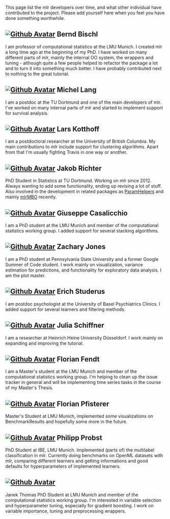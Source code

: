 This page list the mlr developers over time, and what other individual have contributed to the project.
Please add yourself here when you feel you have done something worthwhile.

## [![Github Avatar](https://avatars1.githubusercontent.com/u/1225974?v=3&s=32)](https://github.com/berndbischl) Bernd Bischl
I am professor of computational statistics at the LMU Munich. I created mlr a long time ago at the beginning of my PhD. I have worked on many different parts of mlr, mainly the internal OO system, the wrappers and tuning - although quite a few people helped to refactor the package a lot and to turn it into something much better. I have probably contributed next to nothing to the great tutorial.  

## [![Github Avatar](https://avatars2.githubusercontent.com/u/1260920?v=3&s=32)](https://github.com/mllg) Michel Lang
I am a postdoc at the TU Dortmund and one of the main developers of mlr. I've worked on many internal parts of mlr and started to implement support for survival analysis. 

## [![Github Avatar](https://avatars2.githubusercontent.com/u/579233?v=3&s=32)](https://github.com/larskotthoff) Lars Kotthoff
I am a postdoctoral researcher at the University of British Columbia. My main contributions to mlr include support for clustering algorithms. Apart from that I'm usually fighting Travis in one way or another.

## [![Github Avatar](https://avatars0.githubusercontent.com/u/1888623?v=3&s=32)](https://github.com/jakob-r) Jakob Richter
PhD Student in Statistics at TU Dortmund. Working on mlr since 2012. Always wanting to add some functionality, ending up revising a lot of stuff. Also involved in the development in related packages as [ParamHelpers](https://github.com/berndbischl/ParamHelpers) and mainly [mlrMBO](https://github.com/berndbischl/mlrMBO) recently.

## [![Github Avatar](https://avatars0.githubusercontent.com/u/4238748?v=3&s=32)](https://github.com/giuseppec) Giuseppe Casalicchio
I am a PhD student at the LMU Munich and member of the computational statistics working group. I added support for several stacking algorithms.

## [![Github Avatar](https://avatars0.githubusercontent.com/u/1114501?v=3&s=32)](https://github.com/zmjones) Zachary Jones
I am a PhD student at Pennsylvania State University and a former Google Summer of Code student. I work mainly on visualization, variance estimation for predictions, and functionality for exploratory data analysis. I am the plot master.

## [![Github Avatar](https://avatars0.githubusercontent.com/u/373643?v=3&s=32)](https://github.com/studerus) Erich Studerus
I am postdoc psychologist at the University of Basel Psychiatrics Clinics. I added support for several learners and filtering methods. 

## [![Github Avatar](https://avatars0.githubusercontent.com/u/8244303?v=3&s=32)](https://github.com/schiffner) Julia Schiffner
I am a researcher at Heinrich Heine University Düsseldorf. I work mainly on expanding and improving the tutorial.

## [![Github Avatar](https://avatars0.githubusercontent.com/u/13407676?v=3&s=32)](https://github.com/florianfendt) Florian Fendt
I am a Master's student at the LMU Munich and member of the computational statistics working group. I'm helping to clean up the issue tracker in general and will be implementing time series tasks in the course of my Master's Thesis.

## [![Github Avatar](https://avatars0.githubusercontent.com/u/7313671?v=3&s=32)](https://github.com/pfistfl) Florian Pfisterer
Master's Student at LMU Munich, implemented some visualizations on BenchmarkResults and hopefully some more in the future.

## [![Github Avatar](https://avatars0.githubusercontent.com/u/11573242?v=3&s=40)](https://github.com/philipppro) Philipp Probst
PhD Student at IBE, LMU Munich. Implemented (parts of) the multilabel classification in mlr. Currently doing benchmarks on OpenML datasets with mlr, comparing different learners and getting informations and good defaults for hyperparameters of implemented learners.

## [![Github Avatar](https://avatars1.githubusercontent.com/u/7561944?v=3&s=40)](https://github.com/ja-thomas)
Janek Thomas
PhD Student at LMU Munich and member of the computational statistics working group. I'm interested in variable selection and hyperparameter tuning, especially for gradient boosting. I work on variable importance, tuning and  preprocessing wrappers.